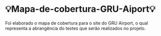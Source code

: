 # 💡Mapa-de-cobertura-GRU-Aiport💡 #
Foi elaborado o mapa de cobertura para o site do GRU Airport, o qual representa a abrangência do testes que serão realizados no projeto. 
